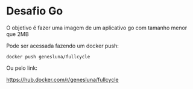 # Desafio Go

O objetivo é fazer uma imagem de um aplicativo go com tamanho menor que 2MB

Pode ser acessada fazendo um docker push:

```
docker push genesluna/fullcycle
```

Ou pelo link:

https://hub.docker.com/r/genesluna/fullcycle
